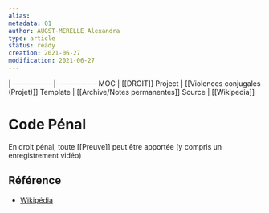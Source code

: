 ```yaml
---
alias:
metadata: 01
author: AUGST-MERELLE Alexandra
type: article
status: ready
creation: 2021-06-27
modification: 2021-06-27
---
```

 | 
------------ | ------------
MOC | [[DROIT]]
Project | [[Violences conjugales (Projet)]]
Template | [[Archive/Notes permanentes]]
Source | [[Wikipedia]]
# Code Pénal
En droit pénal, toute [[Preuve]] peut être apportée (y compris un enregistrement vidéo)
## Référence
- [Wikipédia](https://fr.wikipedia.org/wiki/Code_p%C3%A9nal)